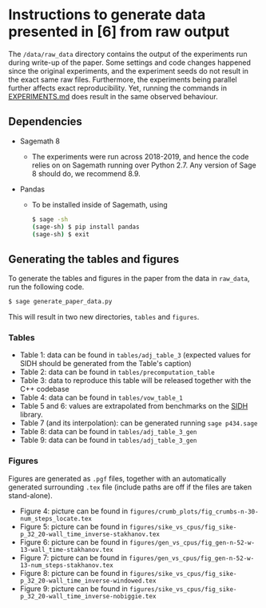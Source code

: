 # Instructions to generate data presented in [6] from raw output

The `/data/raw_data` directory contains the output of the experiments run during write-up of the paper.
Some settings and code changes happened since the original experiments, and the experiment seeds do not result in the exact same raw files. Furthermore, the experiments being parallel further affects exact reproducibility. Yet, running the commands in [EXPERIMENTS.md](EXPERIMENTS.md) does result in the same observed behaviour.

## Dependencies

- Sagemath 8
  - The experiments were run across 2018-2019, and hence the code relies on
    on Sagemath running over Python 2.7. Any version of Sage 8 should do, we recommend 8.9.

- Pandas
  - To be installed inside of Sagemath, using 

    ```bash
    $ sage -sh
    (sage-sh) $ pip install pandas
    (sage-sh) $ exit
    ```

## Generating the tables and figures

To generate the tables and figures in the paper from the data in `raw_data`, run the following code.

```python
$ sage generate_paper_data.py
```

This will result in two new directories, `tables` and `figures`.

### Tables

- Table 1: data can be found in `tables/adj_table_3` (expected values for SIDH should be generated from the Table's caption)
- Table 2: data can be found in `tables/precomputation_table`
- Table 3: data to reproduce this table will be released together with the C++ codebase
- Table 4: data can be found in `tables/vow_table_1`
- Table 5 and 6: values are extrapolated from benchmarks on the [SIDH](https://github.com/Microsoft/PQCrypto-SIDH) library.
- Table 7 (and its interpolation): can be generated running `sage p434.sage`
- Table 8: data can be found in `tables/adj_table_3_gen`
- Table 9: data can be found in `tables/adj_table_3_gen`

### Figures

Figures are generated as `.pgf` files, together with an automatically generated surrounding `.tex` file (include paths are off if the files are taken stand-alone).

- Figure 4: picture can be found in `figures/crumb_plots/fig_crumbs-n-30-num_steps_locate.tex`
- Figure 5: picture can be found in `figures/sike_vs_cpus/fig_sike-p_32_20-wall_time_inverse-stakhanov.tex`
- Figure 6: picture can be found in `figures/gen_vs_cpus/fig_gen-n-52-w-13-wall_time-stakhanov.tex`
- Figure 7: picture can be found in `figures/gen_vs_cpus/fig_gen-n-52-w-13-num_steps-stakhanov.tex`
- Figure 8: picture can be found in `figures/sike_vs_cpus/fig_sike-p_32_20-wall_time_inverse-windowed.tex`
- Figure 9: picture can be found in `figures/sike_vs_cpus/fig_sike-p_32_20-wall_time_inverse-nobiggie.tex`